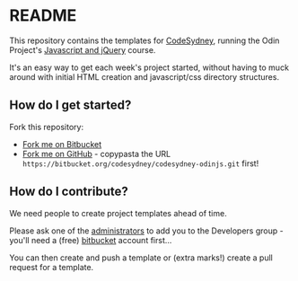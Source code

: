 # README #

This repository contains the templates for [CodeSydney](http://codesydney.com), running the Odin Project's [Javascript and jQuery](http://www.theodinproject.com/javascript-and-jquery) course.

It's an easy way to get each week's project started, without having to muck around with initial HTML creation and javascript/css directory structures.

## How do I get started? ##

Fork this repository:

* [Fork me on Bitbucket](https://bitbucket.org/codesydney/codesydney-odinjs/fork)
* [Fork me on GitHub](https://porter.github.com/new) - copypasta the URL `https://bitbucket.org/codesydney/codesydney-odinjs.git` first!

## How do I contribute? ##

We need people to create project templates ahead of time.

Please ask one of the [administrators](https://bitbucket.org/account/notifications/send/?receiver=codesydney) to add you to the Developers group - you'll need a (free) [bitbucket](http://bitbucket.org) account first...

You can then create and push a template or (extra marks!) create a pull request for a template.
